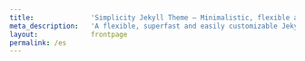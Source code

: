 ```yaml
---
title:              'Simplicity Jekyll Theme – Minimalistic, flexible and full of functions'
meta_description:   'A flexible, superfast and easily customizable Jekyll Theme with no Javascript, different layouts and splendid typography.'
layout:             frontpage
permalink: /es
---
```

